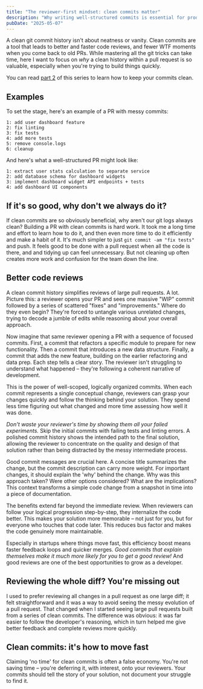 ```yaml
---
title: "The reviewer-first mindset: clean commits matter"
description: "Why writing well-structured commits is essential for productive code reviews and better teamwork."
pubDate: "2025-05-07"
---
```


A clean git commit history isn't about neatness or vanity. Clean commits are a tool that leads to better and faster code reviews, and fewer WTF moments when you come back to old PRs. While mastering all the git tricks can take time, here I want to focus on _why_ a clean history within a pull request is so valuable, especially when you're trying to build things quickly.

You can read [part 2](/blog/clean-git-commits-how/) of this series to learn how to keep your commits clean.

## Examples

To set the stage, here's an example of a PR with messy commits:

```git
1: add user dashboard feature
2: fix linting
3: fix tests
4: add more tests
5: remove console.logs
6: cleanup
```

And here's what a well-structured PR might look like:

```git
1: extract user stats calculation to separate service
2: add database schema for dashboard widgets
3: implement dashboard widget API endpoints + tests
4: add dashboard UI components
```

## If it's so good, why don't we always do it?

If clean commits are so obviously beneficial, why aren't our git logs always clean? Building a PR with clean commits is hard work. It took me a long time and effort to learn how to do it, and then even more time to do it efficiently and make a habit of it. It's much simpler to just `git commit -am "fix tests"` and push. It feels good to be done with a pull request when all the code is there, and and tidying up can feel unnecessary. But not cleaning up often creates more work and confusion for the team down the line.

## Better code reviews

A clean commit history simplifies reviews of large pull requests. A lot. Picture this: a reviewer opens your PR and sees one massive "WIP" commit followed by a series of scattered "fixes" and "improvements." Where do they even begin? They're forced to untangle various unrelated changes, trying to decode a jumble of edits while reasoning about your overall approach.

Now imagine that same reviewer opening a PR with a sequence of focused commits. First, a commit that refactors a specific module to prepare for new functionality. Then a commit that introduces a new data structure. Finally, a commit that adds the new feature, building on the earlier refactoring and data prep. Each step tells a clear story. The reviewer isn't struggling to understand what happened – they're following a coherent narrative of development.

This is the power of well-scoped, logically organized commits. When each commit represents a single conceptual change, reviewers can grasp your changes quickly and follow the thinking behind your solution. They spend less time figuring out what changed and more time assessing how well it was done.

_Don't waste your reviewer's time by showing them all your failed experiments._ Skip the initial commits with failing tests and linting errors. A polished commit history shows the intended path to the final solution, allowing the reviewer to concentrate on the quality and design of that solution rather than being distracted by the messy intermediate process.

Good commit messages are crucial here. A concise title summarizes the change, but the commit description can carry more weight. For important changes, it should explain the 'why' behind the change. Why was this approach taken? Were other options considered? What are the implications? This context transforms a simple code change from a snapshot in time into a piece of documentation.

The benefits extend far beyond the immediate review. When reviewers can follow your logical progression step-by-step, they internalize the code better. This makes your solution more memorable – not just for you, but for everyone who touches that code later. This reduces bus factor and makes the code genuinely more maintainable.

Especially in startups where things move fast, this efficiency boost means faster feedback loops and quicker merges. _Good commits that explain themselves make it much more likely for you to get a good review!_ And good reviews are one of the best opportunities to grow as a developer.

## Reviewing the whole diff? You're missing out

I used to prefer reviewing all changes in a pull request as one large diff; it felt straightforward and it was a way to avoid seeing the messy evolution of a pull request. That changed when I started seeing large pull requests built from a series of clean commits. The difference was obvious: it was far easier to follow the developer's reasoning, which in turn helped me give better feedback and complete reviews more quickly.

## Clean commits: it's how to move fast

Claiming 'no time' for clean commits is often a false economy. You're not saving time – you're deferring it, with interest, onto your reviewers. Your commits should tell the story of your solution, not document your struggle to find it.
